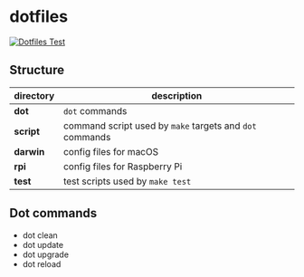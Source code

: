 # dotfiles

[![Dotfiles Test](https://github.com/harryzcy/dotfiles/actions/workflows/ci.yml/badge.svg)](https://github.com/harryzcy/dotfiles/actions/workflows/ci.yml)

## Structure

|  directory  | description |
| ----------- | ----------- |
| **dot**     | `dot` commands |
| **script**  | command script used by `make` targets and `dot` commands |
| **darwin**  | config files for macOS |
| **rpi**     | config files for Raspberry Pi |
| **test**    | test scripts used by `make test` |

## Dot commands

- dot clean
- dot update
- dot upgrade
- dot reload
